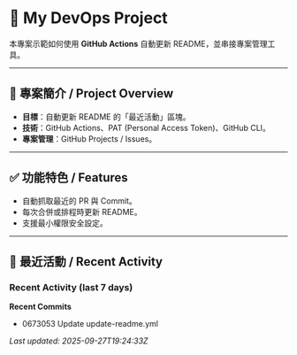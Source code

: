 
# 🚀 My DevOps Project

本專案示範如何使用 **GitHub Actions** 自動更新 README，並串接專案管理工具。

---

## 📌 專案簡介 / Project Overview
- **目標**：自動更新 README 的「最近活動」區塊。
- **技術**：GitHub Actions、PAT (Personal Access Token)、GitHub CLI。
- **專案管理**：GitHub Projects / Issues。

---

## ✅ 功能特色 / Features
- 自動抓取最近的 PR 與 Commit。
- 每次合併或排程時更新 README。
- 支援最小權限安全設定。

---

## 🔄 最近活動 / Recent Activity
<!--START_SECTION:activity-->
### Recent Activity (last 7 days)

**Recent Commits**
- 0673053 Update update-readme.yml

_Last updated: 2025-09-27T19:24:33Z_
<!--END_SECTION:activity-->

 
  
